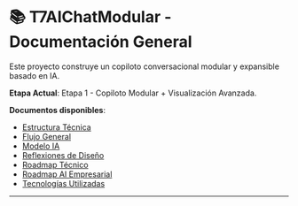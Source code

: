 # 📚 T7AIChatModular - Documentación General

Este proyecto construye un copiloto conversacional modular y expansible basado en IA.

**Etapa Actual**: Etapa 1 - Copiloto Modular + Visualización Avanzada.

**Documentos disponibles**:
- [Estructura Técnica](estructura_tecnica.md)
- [Flujo General](flujo_general.md)
- [Modelo IA](modelo_IA.md)
- [Reflexiones de Diseño](reflexiones.md)
- [Roadmap Técnico](roadmap.md)
- [Roadmap AI Empresarial](roadmapAIempresarial.md)
- [Tecnologías Utilizadas](tecnologias_utilizadas.md)

---
